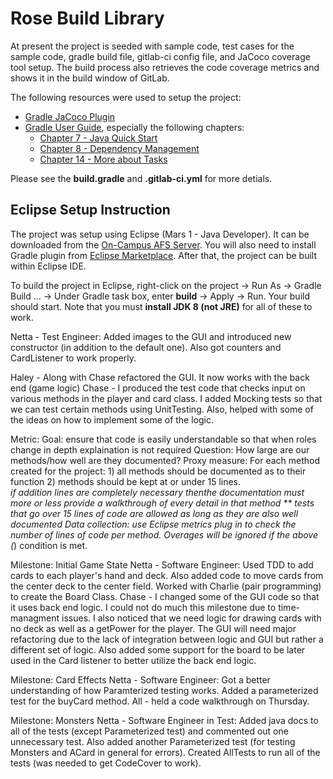 # Rose Build Library 

At present the project is seeded with sample code, test cases for the sample code, gradle build file, gitlab-ci config file, and JaCoco coverage tool setup. The build process also retrieves the code coverage metrics and shows it in the build window of GitLab.

The following resources were used to setup the project:
* [Gradle JaCoco Plugin](https://docs.gradle.org/current/userguide/jacoco_plugin.html)
* [Gradle User Guide](https://docs.gradle.org/current/userguide/userguide.html), especially the following chapters:
	* [Chapter 7 - Java Quick Start](https://docs.gradle.org/current/userguide/tutorial_java_projects.html)
	* [Chapter 8 - Dependency Management](https://docs.gradle.org/current/userguide/artifact_dependencies_tutorial.html)
	* [Chapter 14 - More about Tasks](https://docs.gradle.org/current/userguide/more_about_tasks.html)

Please see the **build.gradle** and **.gitlab-ci.yml** for more detials.

## Eclipse Setup Instruction

The project was setup using Eclipse (Mars 1 - Java Developer). It can be downloaded from the [On-Campus AFS Server](http://www.rose-hulman.edu/class/csse/binaries/Eclipse/mars/). You will also need to install Gradle plugin from [Eclipse Marketplace](https://marketplace.eclipse.org/content/gradle-integration-eclipse-0). After that, the project can be built within Eclipse IDE.

To build the project in Eclipse, right-click on the project -> Run As -> Gradle Build ... -> Under Gradle task box, enter **build** -> Apply -> Run. Your build should start. Note that you must **install JDK 8 (not JRE)** for all of these to work. 

Netta - Test Engineer: Added images to the GUI and introduced new constructor (in addition to the default one). Also got counters and CardListener to work properly.

Haley - Along with Chase refactored the GUI.  It now works with the back end (game logic)
Chase - I produced the test code that checks input on various methods in the player and card class. I added Mocking tests so that we can test certain methods using UnitTesting. Also, helped with some of the ideas on how to implement some of the logic.


Metric:
Goal: ensure that code is easily understandable so that when roles change in depth explaination is not required
Question: How large are our methods/how well are they documented?
Proxy measure: For each method created for the project:
        1) all methods should be documented as to their function
        2) methods should be kept at or under 15 lines.  
            *if addition lines are completely necessary thenthe documentation must more or less provide 
            a walkthrough of every detail in that method
            ** tests that go over 15 lines of code are allowed as long as they are also well documented
Data collection: use Eclipse metrics plug in to check the number of lines of code per method.  Overages will be ignored if the above (*) condition is met.      


Milestone: Initial Game State
Netta - Software Engineer: Used TDD to add cards to each player's hand and deck. Also added code to move cards from the center deck to the center field. Worked with Charlie (pair programming) to create the Board Class. 
Chase - I changed some of the GUI code so that it uses back end logic. I could not do much this milestone due to time-managment issues. I also noticed that we need logic for drawing cards with no deck as well as a getPower for the player. The GUI will need major refactoring due to the lack of integration between logic and GUI but rather a different set of logic. Also added some support for the board to be later used in the Card listener to better utilize the back end logic.


Milestone: Card Effects
Netta - Software Engineer: Got a better understanding of how Paramterized testing works. Added a parameterized test for the buyCard method.
All - held a code walkthrough on Thursday.


Milestone: Monsters 
Netta - Software Engineer in Test: Added java docs to all of the tests (except Parameterized test) and commented out one unnecessary test. Also added another Parameterized test (for testing Monsters and ACard in general for errors). Created AllTests to run all of the tests (was needed to get CodeCover to work). 

